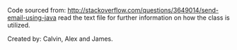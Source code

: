Code sourced from: http://stackoverflow.com/questions/3649014/send-email-using-java
read the text file for further information on how the class is utilized.

Created by: Calvin, Alex and James.
